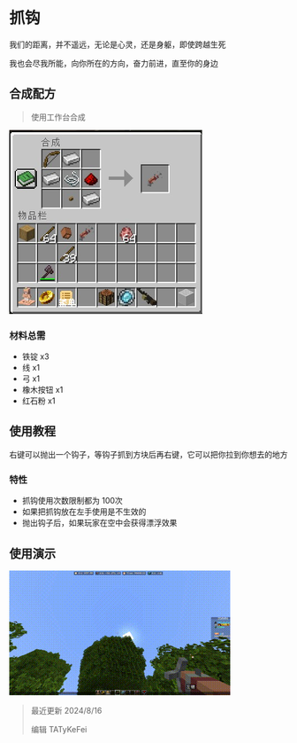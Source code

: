 # 抓钩

我们的距离，并不遥远，无论是心灵，还是身躯，即使跨越生死

我也会尽我所能，向你所在的方向，奋力前进，直至你的身边

## 合成配方

> 使用工作台合成

<img src="./tools/grapnel/img/craft.jpg">

### 材料总需

* 铁锭 x3
* 线 x1
* 弓 x1
* 橡木按钮 x1
* 红石粉 x1

## 使用教程

右键可以抛出一个钩子，等钩子抓到方块后再右键，它可以把你拉到你想去的地方

### 特性

* 抓钩使用次数限制都为 100次
* 如果把抓钩放在左手使用是不生效的
* 抛出钩子后，如果玩家在空中会获得漂浮效果

## 使用演示

<img src="./tools/grapnel/img/demo.gif">

> 最近更新 2024/8/16
>
> 编辑 TATyKeFei